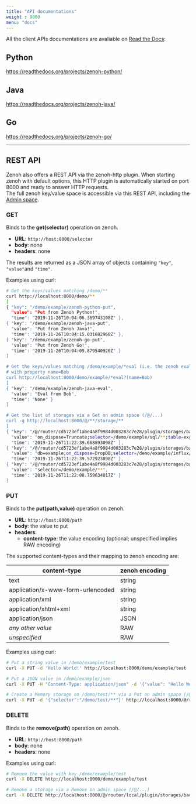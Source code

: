 ```yaml
---
title: "API documentations"
weight : 9000
menu: "docs"
---
```


All the client APIs documentations are avaliable on [Read the Docs](https://readthedocs.org/search/?q=zenoh):

## Python
https://readthedocs.org/projects/zenoh-python/

## Java
https://readthedocs.org/projects/zenoh-java/

## Go
https://readthedocs.org/projects/zenoh-go/

--------------------

## REST API

Zenoh also offers a REST API via the zenoh-http plugin. When starting zenoh with default options,
this HTTP plugin is automatically started on port 8000 and ready to answer HTTP requests.  
The full zenoh key/value space is accessible via this REST API, including the [Admin space](../../manual/abstractions#admin-space).

### GET

Binds to the **get(selector)** operation on zenoh.

- **URL**:     `http://host:8000/selector`
- **body**:    none
- **headers**: none

The results are returned as a JSON array of objects containing `"key"`, `"value"`and `"time"`.

Examples using curl:

```bash
# Get the keys/values matching /demo/**
curl http://localhost:8000/demo/**
[
{ "key": "/demo/example/zenoh-python-put",
  "value": "Put from Zenoh Python!",
  "time": "2019-11-26T10:04:06.369743108Z" },
{ "key": "/demo/example/zenoh-java-put",
  "value": "Put from Zenoh Java!",
  "time": "2019-11-26T10:04:15.031682968Z" },
{ "key": "/demo/example/zenoh-go-put",
  "value": "Put from Zenoh Go!",
  "time": "2019-11-26T10:04:09.879540920Z" }
]

# Get the keys/values matching /demo/example/*eval (i.e. the zenoh eval examples)
# with property name=Bob
curl http://localhost:8000/demo/example/*eval?(name=Bob)
[
{ "key": "/demo/example/zenoh-java-eval",
  "value": "Eval from Bob",
  "time": "None" }
]

# Get the list of storages via a Get on admin space (/@/...)
curl -g http://localhost:8000/@/**/storage/**
[
{ "key": "/@/router/cd5723ef1abe4a8f9984d003283c7e28/plugin/storages/backend/sqlite3/storage/sto-65069",
  "value": "on_dispose=Truncate;selector=/demo/example/sql/**;table=example",
  "time": "2019-11-26T11:22:39.668893098Z" },
{ "key": "/@/router/cd5723ef1abe4a8f9984d003283c7e28/plugin/storages/backend/influxdb/storage/sto-80720",
  "value": "db=example;on_dispose=DropDB;selector=/demo/example/influx/**",
  "time": "2019-11-26T11:22:39.572923898Z" },
{ "key": "/@/router/cd5723ef1abe4a8f9984d003283c7e28/plugin/storages/backend/memory/storage/Demo",
  "value": "selector=/demo/example/**",
  "time": "2019-11-26T11:22:08.759634017Z" }
]
```



### PUT

Binds to the **put(path,value)** operation on zenoh.

- **URL**:     `http://host:8000/path`
- **body**:    the value to put
- **headers**: 
   - **content-type**: the value encoding (optional; unspecified implies RAW encoding)

The supported content-types and their mapping to zenoh encoding are:

| content-type                      | zenoh encoding |
| --------------------------------- | -------------- |
| text                              | string         |
| application/x-www-form-urlencoded | string         |
| application/xml                   | string         |
| application/xhtml+xml             | string         |
| application/json                  | JSON           |
| *any other value*                 | RAW            |
| *unspecified*                     | RAW            |

Examples using curl:

  ```bash
  # Put a string value in /demo/example/test
  curl -X PUT -d 'Hello World!' http://localhost:8000/demo/example/test

  # Put a JSON value in /demo/example/json
  curl -X PUT -H "Content-Type: application/json" -d '{"value": "Hello World!"}' http://localhost:8000/demo/example/test

  # Create a Memory storage on /demo/test/** via a Put on admin space (/@/...)
  curl -X PUT -d '{"selector":"/demo/test/**"}' http://localhost:8000/@/router/local/plugin/storages/backend/memory/storage/my-test
  ```

### DELETE

Binds to the **remove(path)** operation on zenoh.

- **URL**:     `http://host:8000/path`
- **body**:    none
- **headers**: none

Examples using curl:

  ```bash
  # Remove the value with key /demo/example/test
  curl -X DELETE http://localhost:8000/demo/example/test

  # Remove a storage via a Remove on admin space (/@/...)
  curl -X DELETE http://localhost:8000/@/router/local/plugin/storages/backend/memory/storage/my-test
  ```

